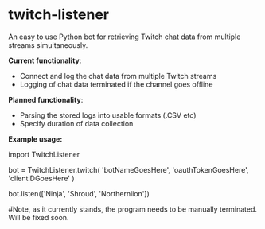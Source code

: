 # twitch-listener

An easy to use Python bot for retrieving Twitch chat data from multiple streams simultaneously. 


__Current functionality__:
- Connect and log the chat data from multiple Twitch streams 
- Logging of chat data terminated if the channel goes offline


__Planned functionality__:
- Parsing the stored logs into usable formats (.CSV etc)
- Specify duration of data collection


__Example usage:__

import TwitchListener

bot = TwitchListener.twitch( 'botNameGoesHere', 'oauthTokenGoesHere', 'clientIDGoesHere' )

bot.listen(['Ninja', 'Shroud', 'Northernlion'])

#Note, as it currently stands, the program needs to be manually terminated. Will be fixed soon.
